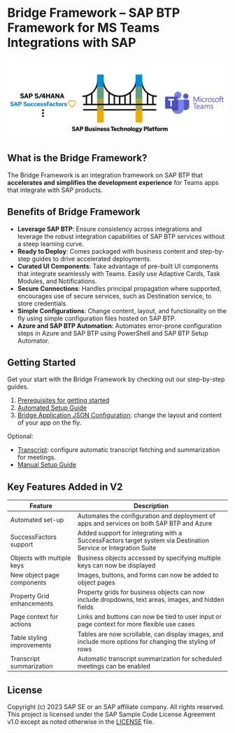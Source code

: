 # Bridge Framework – SAP BTP Framework for MS Teams Integrations with SAP

![Bridge Framework Image](./documentation/images/bridge-framework-main.png)

## What is the Bridge Framework?

The Bridge Framework is an integration framework on SAP BTP that **accelerates and simplifies the development experience** for Teams apps that integrate with SAP products.

## Benefits of Bridge Framework

- **Leverage SAP BTP**: Ensure consistency across integrations and leverage the robust integration capabilities of SAP BTP services without a steep learning curve.
- **Ready to Deploy**: Comes packaged with business content and step-by-step guides to drive accelerated deployments.
- **Curated UI Components**: Take advantage of pre-built UI components that integrate seamlessly with Teams.
  Easily use Adaptive Cards, Task Modules, and Notifications.
- **Secure Connections**: Handles principal propagation where supported, encourages use of secure services, such as Destination service, to store credentials.
- **Simple Configurations**: Change content, layout, and functionality on the fly using simple configuration files hosted on SAP BTP.
- **Azure and SAP BTP Automation**: Automates error-prone configuration steps in Azure and SAP BTP using PowerShell and SAP BTP Setup Automator.

## Getting Started

Get your start with the Bridge Framework by checking out our step-by-step guides.

1. [Prerequisites for getting started](./documentation/manual-setup/prerequisites.md)
2. [Automated Setup Guide](./documentation/automation/Automation%20Overview.md)
3. [Bridge Application JSON Configuration](documentation/config/Bridge%20Application%20JSON%20Configuration.md): change the layout and content of your app on the fly.

Optional:

- [Transcript](documentation/manual-setup/transcript/Transcript%20Set%20Up.md): configure automatic transcript fetching and summarization for meetings.
- [Manual Setup Guide](./documentation/manual-setup/manual-setup.md)

## Key Features Added in V2

| Feature                    | Description                                                                                                    |
| -------------------------- | -------------------------------------------------------------------------------------------------------------- |
| Automated set-up           | Automates the configuration and deployment of apps and services on both SAP BTP and Azure                      |
| SuccessFactors support     | Added support for integrating with a SuccessFactors target system via Destination Service or Integration Suite |
| Objects with multiple keys | Business objects accessed by specifying multiple keys can now be displayed                                     |
| New object page components | Images, buttons, and forms can now be added to object pages                                                    |
| Property Grid enhancements | Property grids for business objects can now include dropdowns, text areas, images, and hidden fields           |
| Page context for actions   | Links and buttons can now be tied to user input or page context for more flexible use cases                    |
| Table styling improvements | Tables are now scrollable, can display images, and include more options for changing the styling of rows       |
| Transcript summarization   | Automatic transcript summarization for scheduled meetings can be enabled                                       |

## License
Copyright (c) 2023 SAP SE or an SAP affiliate company. All rights reserved. This project is licensed under the SAP Sample Code License Agreement v1.0 except as noted otherwise in the [LICENSE](LICENSE) file.